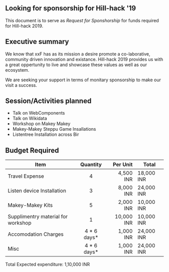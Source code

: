 ## Looking for sponsorship for Hill-hack '19
This document is to serve as *Request for Sponshorship* for funds required for Hill-hack 2019.

## Executive summary
We know that xxF has as its mission a desire promote a co-laborative, community driven innovation and existance. Hill-hack 2019 provides us with a great oppertunity to live and showcase these values as well as our ecosystem.
  
We are seeking your support in terms of monitary sponsorship to make our visit a success.

## Session/Activities planned
* Talk on WebComponents
* Talk on Wikidata
* Workshop on Makey Makey
* Makey-Makey Steppu Game Insallations
* Listentree Installation across Bir


## Budget Required

| Item                                     | Quantity    | Per Unit    | Total
| -------------                             |:-------------:| -----:    | ----- |
| Travel Expense                  | 4            | 4,500 INR| 18,000 INR |
| Listen device Installation               | 3           | 8,000 INR | 24,000 INR |
| Makey-Makey Kits            | 5           | 2,000 INR | 10,000 INR |
| Supplimentry material for workshop     | 1 | 10,000 INR | 10,000 INR |
| Accomodation Charges                            | 4 * 6 days*          | 1,000 INR| 24,000 INR |
| Misc                            | 4 * 6 days*          | 1,000 INR| 24,000 INR |

Total Expected expenditure: 1,10,000 INR



